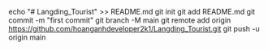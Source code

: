 echo "# Langding_Tourist" >> README.md
git init
git add README.md
git commit -m "first commit"
git branch -M main
git remote add origin https://github.com/hoanganhdeveloper2k1/Langding_Tourist.git
git push -u origin main
